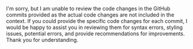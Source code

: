 I'm sorry, but I am unable to review the code changes in the GitHub commits provided as the actual code changes are not included in the context. If you could provide the specific code changes for each commit, I would be happy to assist you in reviewing them for syntax errors, styling issues, potential errors, and provide recommendations for improvements. Thank you for understanding.